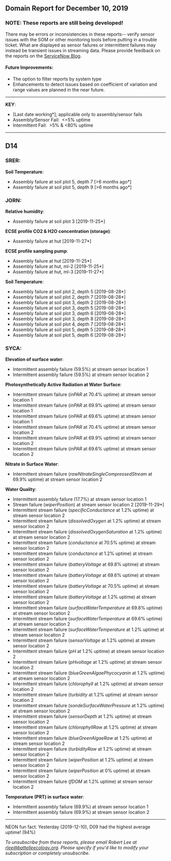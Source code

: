 ## Domain Report for December 10, 2019


### NOTE: These reports are still being developed!
There may be errors or inconsistencies in these reports-- verify sensor issues with the SOM or other monitoring tools before putting in a trouble ticket. What are displayed as sensor failures or intermittent failures may instead be transient issues in streaming data.
Please provide feedback on the reports on the [ServiceNow Blog](https://neon.service-now.com/community?id=community_blog&sys_id=9b4fbe8adbed734017ecf9041d9619be).

#### Future Improvements: 
 - The option to filter reports by system type 
 - Enhancements to detect issues based on coefficient of variation and range values are planned in the near future.

***

**KEY**:

 - [Last date working*]; applicable only to assembly/sensor fails
 - Assembly/Sensor Fail:&nbsp;&nbsp;<=5% uptime
 - Intermittent Fail:&nbsp;&nbsp;>5% & <80% uptime

***
## D14

### SRER:

**Soil Temperature**:
 - Assembly failure at soil plot 5, depth 7 [>6 months ago*]
 - Assembly failure at soil plot 5, depth 9 [>6 months ago*]

### JORN:

**Relative humidity**:
 - Assembly failure at soil plot 3 [2019-11-25*]

**ECSE profile CO2 & H2O concentration (storage)**:
 - Assembly failure at hut [2019-11-27*]

**ECSE profile sampling pump**:
 - Assembly failure at hut [2019-11-25*]
 - Assembly failure at hut, ml-2 [2019-11-25*]
 - Assembly failure at hut, ml-3 [2019-11-27*]

**Soil Temperature**:
 - Assembly failure at soil plot 2, depth 5 [2019-08-28*]
 - Assembly failure at soil plot 2, depth 7 [2019-08-28*]
 - Assembly failure at soil plot 3, depth 2 [2019-08-28*]
 - Assembly failure at soil plot 3, depth 5 [2019-08-28*]
 - Assembly failure at soil plot 3, depth 6 [2019-08-28*]
 - Assembly failure at soil plot 3, depth 8 [2019-08-28*]
 - Assembly failure at soil plot 4, depth 7 [2019-08-28*]
 - Assembly failure at soil plot 5, depth 5 [2019-08-28*]
 - Assembly failure at soil plot 5, depth 6 [2019-08-28*]

### SYCA:

**Elevation of surface water**:
 - Intermittent assembly failure (59.5%) at stream sensor location 1
 - Intermittent assembly failure (59.5%) at stream sensor location 2

**Photosynthetically Active Radiation at Water Surface**:
 - Intermittent stream failure (_inPAR_ at 70.4% uptime) at stream sensor location 1
 - Intermittent stream failure (_inPAR_ at 69.9% uptime) at stream sensor location 1
 - Intermittent stream failure (_inPAR_ at 69.6% uptime) at stream sensor location 1
 - Intermittent stream failure (_inPAR_ at 70.4% uptime) at stream sensor location 2
 - Intermittent stream failure (_inPAR_ at 69.9% uptime) at stream sensor location 2
 - Intermittent stream failure (_inPAR_ at 69.6% uptime) at stream sensor location 2

**Nitrate in Surface Water**:
 - Intermittent stream failure (_rawNitrateSingleCompressedStream_ at 69.9% uptime) at stream sensor location 2

**Water Quality**:
 - Intermittent assembly failure (17.7%) at stream sensor location 1
 - Stream failure (_wiperPosition_) at stream sensor location 2 [2019-11-29*]
 - Intermittent stream failure (_specificConductance_ at 1.2% uptime) at stream sensor location 2
 - Intermittent stream failure (_dissolvedOxygen_ at 1.2% uptime) at stream sensor location 2
 - Intermittent stream failure (_dissolvedOxygenSaturation_ at 1.2% uptime) at stream sensor location 2
 - Intermittent stream failure (_conductance_ at 70.5% uptime) at stream sensor location 2
 - Intermittent stream failure (_conductance_ at 1.2% uptime) at stream sensor location 2
 - Intermittent stream failure (_batteryVoltage_ at 69.8% uptime) at stream sensor location 2
 - Intermittent stream failure (_batteryVoltage_ at 69.6% uptime) at stream sensor location 2
 - Intermittent stream failure (_batteryVoltage_ at 70.5% uptime) at stream sensor location 2
 - Intermittent stream failure (_batteryVoltage_ at 1.2% uptime) at stream sensor location 2
 - Intermittent stream failure (_surfaceWaterTemperature_ at 69.8% uptime) at stream sensor location 2
 - Intermittent stream failure (_surfaceWaterTemperature_ at 69.6% uptime) at stream sensor location 2
 - Intermittent stream failure (_surfaceWaterTemperature_ at 1.2% uptime) at stream sensor location 2
 - Intermittent stream failure (_sensorVoltage_ at 1.2% uptime) at stream sensor location 2
 - Intermittent stream failure (_pH_ at 1.2% uptime) at stream sensor location 2
 - Intermittent stream failure (_pHvoltage_ at 1.2% uptime) at stream sensor location 2
 - Intermittent stream failure (_blueGreenAlgaePhycocyanin_ at 1.2% uptime) at stream sensor location 2
 - Intermittent stream failure (_chlorophyll_ at 1.2% uptime) at stream sensor location 2
 - Intermittent stream failure (_turbidity_ at 1.2% uptime) at stream sensor location 2
 - Intermittent stream failure (_sondeSurfaceWaterPressure_ at 1.2% uptime) at stream sensor location 2
 - Intermittent stream failure (_sensorDepth_ at 1.2% uptime) at stream sensor location 2
 - Intermittent stream failure (_chlorophyllRaw_ at 1.2% uptime) at stream sensor location 2
 - Intermittent stream failure (_blueGreenAlgaeRaw_ at 1.2% uptime) at stream sensor location 2
 - Intermittent stream failure (_turbidityRaw_ at 1.2% uptime) at stream sensor location 2
 - Intermittent stream failure (_wiperPosition_ at 1.2% uptime) at stream sensor location 2
 - Intermittent stream failure (_wiperPosition_ at 0% uptime) at stream sensor location 2
 - Intermittent stream failure (_fDOM_ at 1.2% uptime) at stream sensor location 2

**Temperature (PRT) in surface water**:
 - Intermittent assembly failure (69.9%) at stream sensor location 1
 - Intermittent assembly failure (69.9%) at stream sensor location 2

***
NEON fun fact: Yesterday (2019-12-10), D09 had the highest average uptime! (94%)

_To unsubscribe from these reports, please email Robert Lee at rlee@battelleecology.org. Please specify if you'd like to modify your subscription or completely unsubscribe._
